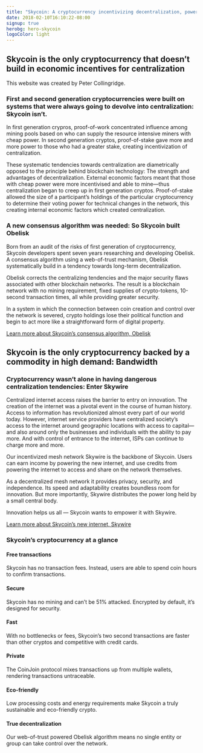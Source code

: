 ```yaml
---
title: "Skycoin: A cryptocurrency incentivizing decentralization, powering the blockchain internet"
date: 2018-02-10T16:10:22-08:00
signup: true
herobg: hero-skycoin
logoColor: light
---
```



<h2>Skycoin is the only cryptocurrency that doesn’t build in economic incentives for centralization</h2>

This website was created by Peter Collingridge.

<!-- can use these as backgrounds instead of objects as well -->
<object type="image/svg+xml" data="/images/big-constellation-network.svg" class="icon-svg"></object>
<object type="image/svg+xml" data="/images/little-constellation-network.svg" class="icon-svg"></object>

<h3>First and second generation cryptocurrencies were built on systems that were always going to devolve into centralization: Skycoin isn’t. </h3>

<p>In first generation crypros, proof-of-work concentrated influence among mining pools based on who can supply the resource intensive miners with cheap power. In second generation cryptos, proof-of-stake gave more and more power to those who had a greater stake, creating incentivization of centralization. </p>
<p>These systematic tendencies towards centralization are diametrically opposed to the principle behind blockchain technology: The strength and advantages of decentralization. External economic factors meant that those with cheap power were more incentivised and able to mine—thus centralization began to creep up in first generation cryptos. Proof-of-stake allowed the size of a participant’s holdings of the particular cryptocurrency to determine their voting power for technical changes in the network, this creating internal economic factors which created centralization. </p>

<h3>A new consensus algorithm was needed: So Skycoin built Obelisk</h3>

<p>Born from an audit of the risks of first generation of cryptocurrency, Skycoin developers spent seven years researching and developing Obelisk. A consensus algorithm using a web-of-trust mechanism, Obelisk systematically build in a tendency towards long-term decentralization. </p>
<p>Obelisk corrects the centralizing tendencies and the major security flaws associated with other blockchain networks. The result is a blockchain network with no mining requirement, fixed supplies of crypto-tokens, 10-second transaction times, all while providing greater security. </p>
<p>In a system in which the connection between coin creation and control over the network is severed, crypto holdings lose their political function and begin to act more like a straightforward form of digital property. </p>
<p><a href="">Learn more about Skycoin’s consensus algorithm, Obelisk</a></p>


<h2>Skycoin is the only cryptocurrency backed by a commodity in high demand: Bandwidth </h2>

<h3>Cryptocurrency wasn’t alone in having dangerous centralization tendencies: Enter Skywire</h3>
<p>Centralized internet access raises the barrier to entry on innovation. The creation of the internet was a pivotal event in the course of human history. Access to information has revolutionized almost every part of our world today. However, internet service providers have centralized society’s access to the internet around geographic locations with access to capital— and also around only the businesses and individuals with the ability to pay more. And with control of entrance to the internet, ISPs can continue to charge more and more. </p>
<p>Our incentivized mesh network Skywire is the backbone of Skycoin. Users can earn income by powering the new internet, and use credits from powering the internet to access and share on the network themselves.  </p>
<p>As a decentralized mesh network it provides privacy, security, and independence. Its speed and adaptability creates boundless room for innovation. But more importantly, Skywire distributes the power long held by a small central body.</p>
<p>Innovation helps us all — Skycoin wants to empower it with Skywire. </p>

<p><a href="">Learn more about Skycoin’s new internet, Skywire</a></p>

<h3>Skycoin’s cryptocurrency at a glance</h3>

<object type="image/svg+xml" data="/images/transaction.svg" class="icon-svg"></object>
<h4>Free transactions </h4>
<p>Skycoin has no transaction fees. Instead, users are able to spend coin hours to confirm transactions.</p>

<object type="image/svg+xml" data="/images/lock.svg" class="icon-svg"></object>
<h4>Secure</h4>
<p>Skycoin has no mining and can’t be 51% attacked. Encrypted by default, it’s designed for security. </p>

<object type="image/svg+xml" data="/images/lightningbolt.svg" class="icon-svg"></object>
<h4>Fast</h4>
<p>With no bottlenecks or fees, Skycoin’s two second transactions are faster than other cryptos and competitive with credit cards.</p>

<object type="image/svg+xml" data="/images/eye.svg" class="icon-svg"></object>
<h4>Private</h4>
<p>The CoinJoin protocol mixes transactions up from multiple wallets, rendering transactions untraceable. </p>

<object type="image/svg+xml" data="/images/dolphin.svg" class="icon-svg"></object>
<h4>Eco-friendly</h4>
<p>Low processing costs and energy requirements make Skycoin a truly sustainable and eco-friendly crypto. </p>

<object type="image/svg+xml" data="/images/plotgraph.svg" class="icon-svg"></object>
<h4>True decentralization</h4>
<p>Our web-of-trust powered Obelisk algorithm means no single entity or group can take control over the network. </p> 





